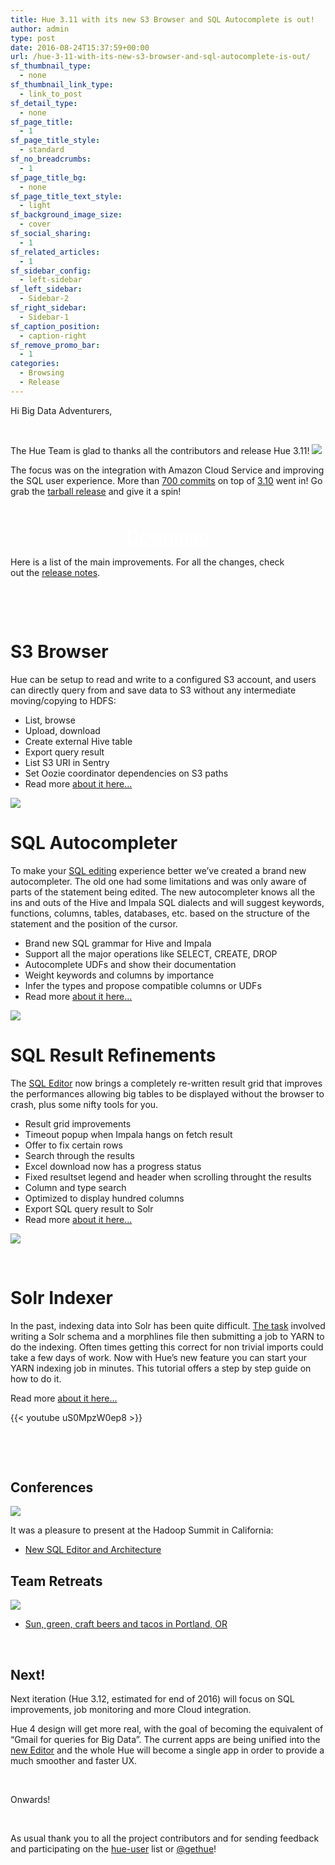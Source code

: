 ```yaml
---
title: Hue 3.11 with its new S3 Browser and SQL Autocomplete is out!
author: admin
type: post
date: 2016-08-24T15:37:59+00:00
url: /hue-3-11-with-its-new-s3-browser-and-sql-autocomplete-is-out/
sf_thumbnail_type:
  - none
sf_thumbnail_link_type:
  - link_to_post
sf_detail_type:
  - none
sf_page_title:
  - 1
sf_page_title_style:
  - standard
sf_no_breadcrumbs:
  - 1
sf_page_title_bg:
  - none
sf_page_title_text_style:
  - light
sf_background_image_size:
  - cover
sf_social_sharing:
  - 1
sf_related_articles:
  - 1
sf_sidebar_config:
  - left-sidebar
sf_left_sidebar:
  - Sidebar-2
sf_right_sidebar:
  - Sidebar-1
sf_caption_position:
  - caption-right
sf_remove_promo_bar:
  - 1
categories:
  - Browsing
  - Release
---
```


Hi Big Data Adventurers,

&nbsp;

The Hue Team is glad to thanks all the contributors and release Hue 3.11! [<img src="https://cdn.gethue.com/uploads/2015/08/hue-logo-copy.png" />][1]

The focus was on the integration with Amazon Cloud Service and improving the SQL user experience. More than [700 commits][2] on top of [3.10][3] went in! Go grab the [tarball release][4] and give it a spin!

<p style="text-align: center;">
  <a class="sf-button standard accent standard  dropshadow" style="color: #fff!important; font-size: 200%;" title="Click to download the tarball release" href="https://cdn.gethue.com/downloads/releases/3.11.0/hue-3.11.0.tgz" target="_blank" rel="noopener noreferrer"><br /> <span class="text">Download</span><br /> </a>
</p>

Here is a list of the main improvements. For all the changes, check out the [release notes][2].

&nbsp;

&nbsp;

# S3 Browser

Hue can be setup to read and write to a configured S3 account, and users can directly query from and save data to S3 without any intermediate moving/copying to HDFS:

<div class="itemizedlist">
  <ul class="itemizedlist">
    <li class="listitem">
      List, browse
    </li>
    <li class="listitem">
      Upload, download
    </li>
    <li class="listitem">
      Create external Hive table
    </li>
    <li class="listitem">
      Export query result
    </li>
    <li class="listitem">
      List S3 URI in Sentry
    </li>
    <li class="listitem">
      Set Oozie coordinator dependencies on S3 paths
    </li>
    <li class="listitem">
      Read more <a href="https://gethue.com/introducing-s3-support-in-hue/">about it here...</a>
    </li>
  </ul>
</div>

[<img src="https://cdn.gethue.com/uploads/2016/08/s3-upload-1024x483.png"  />][5]

#

# SQL Autocompleter

To make your [SQL editing][6] experience better we’ve created a brand new autocompleter. The old one had some limitations and was only aware of parts of the statement being edited. The new autocompleter knows all the ins and outs of the Hive and Impala SQL dialects and will suggest keywords, functions, columns, tables, databases, etc. based on the structure of the statement and the position of the cursor.

<div class="itemizedlist">
  <ul class="itemizedlist">
    <li class="listitem">
      Brand new SQL grammar for Hive and Impala
    </li>
    <li class="listitem">
      Support all the major operations like SELECT, CREATE, DROP
    </li>
    <li class="listitem">
      Autocomplete UDFs and show their documentation
    </li>
    <li class="listitem">
      Weight keywords and columns by importance
    </li>
    <li class="listitem">
      Infer the types and propose compatible columns or UDFs
    </li>
    <li class="listitem">
      Read more <a href="https://gethue.com/brand-new-autocompleter-for-hive-and-impala/">about it here...</a>
    </li>
  </ul>
</div>

[<img src="https://cdn.gethue.com/uploads/2016/08/sql-autocomp-1024x480.png" />][7]

#

# SQL Result Refinements

The [SQL Editor][8] now brings a completely re-written result grid that improves the performances allowing big tables to be displayed without the browser to crash, plus some nifty tools for you.

<div class="itemizedlist">
  <ul class="itemizedlist">
    <li class="listitem">
      Result grid improvements
    </li>
    <li class="listitem">
      Timeout popup when Impala hangs on fetch result
    </li>
    <li class="listitem">
      Offer to fix certain rows
    </li>
    <li class="listitem">
      Search through the results
    </li>
    <li class="listitem">
      Excel download now has a progress status
    </li>
    <li class="listitem">
      Fixed resultset legend and header when scrolling throught the results
    </li>
    <li class="listitem">
      Column and type search
    </li>
    <li class="listitem">
      Optimized to display hundred columns
    </li>
    <li class="listitem">
      Export SQL query result to Solr
    </li>
    <li class="listitem">
      Read more <a href="https://gethue.com/new-features-in-the-sql-results-grid-in-hive-and-impala/">about it here...</a>
    </li>
  </ul>
</div>

[<img src="https://cdn.gethue.com/uploads/2016/08/result-refine-1024x542.png" />][9]

&nbsp;

#

# Solr Indexer

In the past, indexing data into Solr has been quite difficult. [The task][10] involved writing a Solr schema and a morphlines file then submitting a job to YARN to do the indexing. Often times getting this correct for non trivial imports could take a few days of work. Now with Hue’s new feature you can start your YARN indexing job in minutes. This tutorial offers a step by step guide on how to do it.

Read more [about it here...][11]

{{< youtube uS0MpzW0ep8 >}}

&nbsp;

&nbsp;

## Conferences

<img src="https://cdn.gethue.com/uploads/2016/06/IMG_4229-1024x768.jpg"  />

It was a pleasure to present at the Hadoop Summit in California:

- [New SQL Editor and Architecture][12]

## Team Retreats

[<img src="https://cdn.gethue.com/uploads/2016/08/IMG_4409-1024x768.jpg"  />][13]

- [Sun, green, craft beers and tacos in Portland, OR][14]

&nbsp;

## **Next!**

Next iteration (Hue 3.12, estimated for end of 2016) will focus on SQL improvements, job monitoring and more Cloud integration.

Hue 4 design will get more real, with the goal of becoming the equivalent of “Gmail for queries for Big Data”. The current apps are being unified into the [new Editor][8] and the whole Hue will become a single app in order to provide a much smoother and faster UX.

&nbsp;

Onwards!

&nbsp;

As usual thank you to all the project contributors and for sending feedback and participating on the [hue-user][15] list or [@gethue][16]!

&nbsp;

[1]: https://cdn.gethue.com/uploads/2015/08/hue-logo-copy.png
[2]: http://cloudera.github.io/hue/docs-3.11.0/release-notes/release-notes-3.11.0.html
[3]: https://gethue.com/hue-3-10-with-its-new-sql-editor-is-out/
[4]: https://cdn.gethue.com/downloads/releases/3.11.0/hue-3.11.0.tgz
[5]: https://cdn.gethue.com/uploads/2016/08/s3-upload.png
[6]: https://gethue.com/sql-editor-for-solr-sql/
[7]: https://cdn.gethue.com/uploads/2016/08/sql-autocomp.png
[8]: https://gethue.com/sql-editor/
[9]: https://cdn.gethue.com/uploads/2016/08/result-refine.png
[10]: https://gethue.com/hadoop-tutorials-season-ii-7-how-to-index-and-search/
[11]: https://gethue.com/easy-indexing-of-data-into-solr/
[12]: https://gethue.com/hadoop-summit-san-jose-2016-hue-sql-editor-and-architecture/
[13]: https://cdn.gethue.com/uploads/2016/08/IMG_4409.jpg
[14]: https://gethue.com/mini-team-retreat-in-portland/
[15]: http://groups.google.com/a/cloudera.org/group/hue-user
[16]: https://twitter.com/gethue
